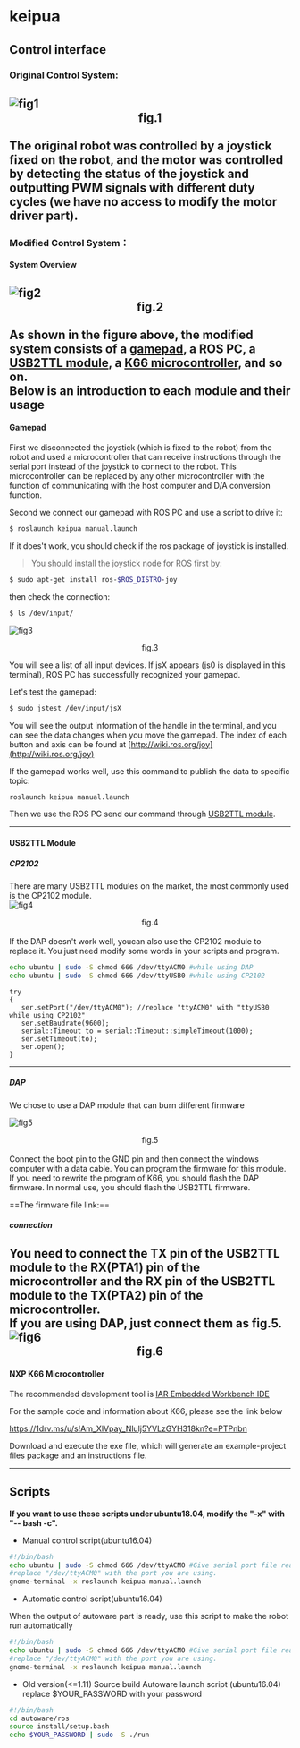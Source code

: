 # keipua
## Control interface
### Original Control System:
![fig1](https://chensk-1255425596.cos.ap-beijing.myqcloud.com/tsukuba/fig1.png)<center>fig.1</center>    
The original robot was controlled by a joystick fixed on the robot, and the motor was controlled by detecting the status of the joystick and outputting PWM signals with different duty cycles (we have no access to modify the motor driver part).
---
### Modified Control System：
#### System Overview  
![fig2](https://chensk-1255425596.cos.ap-beijing.myqcloud.com/tsukuba/fig2.png)<center>fig.2</center>  
As shown in the figure above, the modified system consists of a [gamepad](#jump0), a ROS PC, a [USB2TTL module](#jump1), a [K66 microcontroller](#jump2), and so on.   
Below is an introduction to each module and their usage
---
#### <span id="jump0">Gamepad</span>
First we disconnected the joystick (which is fixed to the robot) from the robot and used a microcontroller that can receive instructions through the serial port instead of the joystick to connect to the robot. This microcontroller can be replaced by any other microcontroller with the function of communicating with the host computer and D/A conversion function.

Second we connect our gamepad with ROS PC and use a script to drive it:
```bash
$ roslaunch keipua manual.launch
```
If it does't work, you should check if the ros package of joystick is installed.
> You should install the joystick node for ROS first by:

```bash
$ sudo apt-get install ros-$ROS_DISTRO-joy
```

then check the connection:

```bash
$ ls /dev/input/
```

![fig3](https://chensk-1255425596.cos.ap-beijing.myqcloud.com/tsukuba/fig3.png)<center>fig.3</center>  

You will see a list of all input devices. If jsX appears (js0 is displayed in this terminal), ROS PC has successfully recognized your gamepad.  

Let's test the gamepad:
```bash
$ sudo jstest /dev/input/jsX
```
You will see the output information of the handle in the terminal, and you can see the data changes when you move the gamepad.
The index of each button and axis can be found at [http://wiki.ros.org/joy](http://wiki.ros.org/joy)  

If the gamepad works well, use this command to publish the data to specific topic:
```bash
roslaunch keipua manual.launch
```
Then we use the ROS PC send our command through [USB2TTL module](#jump1).  

---

#### <span id="jump1"> USB2TTL Module </span>
##### CP2102
There are many USB2TTL modules on the market, the most commonly used is the CP2102 module.  
![fig4](https://chensk-1255425596.cos.ap-beijing.myqcloud.com/tsukuba/fig4.png)  <center>fig.4</center>  
If the DAP doesn't work well, youcan also use the CP2102 module to replace it.
 You just need modify some words in your scripts and program.
 ```bash
 echo ubuntu | sudo -S chmod 666 /dev/ttyACM0 #while using DAP
 echo ubuntu | sudo -S chmod 666 /dev/ttyUSB0 #while using CP2102
 ```
 ```
 try 
 { 
    ser.setPort("/dev/ttyACM0"); //replace "ttyACM0" with "ttyUSB0 while using CP2102"
    ser.setBaudrate(9600); 
    serial::Timeout to = serial::Timeout::simpleTimeout(1000); 
    ser.setTimeout(to); 
    ser.open(); 
 } 
```
---

##### DAP
We chose to use a DAP module that can burn different firmware  

![fig5](https://chensk-1255425596.cos.ap-beijing.myqcloud.com/tsukuba/fig5.png)<center>fig.5</center>  
Connect the boot pin to the GND pin and then connect the windows computer with a data cable. You can program the firmware for this module.  
If you need to rewrite the program of K66, you should flash the DAP firmware. In normal use, you should flash the USB2TTL firmware.

==The firmware file link:==

##### connection
You need to connect the TX pin of the USB2TTL module to the RX(PTA1) pin of the microcontroller and the RX pin of the USB2TTL module to the TX(PTA2) pin of the microcontroller.  
If you are using DAP, just connect them as fig.5.
![fig6](https://chensk-1255425596.cos.ap-beijing.myqcloud.com/tsukuba/fig6.png)<center>fig.6</center>    
---
#### <span id="jump2"> NXP K66 Microcontroller </span>

The recommended development tool is [IAR Embedded Workbench IDE](https://www.iar.com/iar-embedded-workbench/#!?architecture=Arm)  

For the sample code and information about K66, please see the link below

https://1drv.ms/u/s!Am_XlVpay_Nlulj5YVLzGYH318kn?e=PTPnbn  

Download and execute the exe file, which will generate an example-project files package and an instructions file.

---
## Scripts
**If you want to use these scripts under ubuntu18.04, modify the "-x" with "-- bash -c".**

* Manual control script(ubuntu16.04)

```bash
#!/bin/bash
echo ubuntu | sudo -S chmod 666 /dev/ttyACM0 #Give serial port file read and write permissions
#replace "/dev/ttyACM0" with the port you are using.
gnome-terminal -x roslaunch keipua manual.launch 
```
* Automatic control script(ubuntu16.04)  

When the output of autoware part is ready, use this script to make the robot run automatically
```bash
#!/bin/bash
echo ubuntu | sudo -S chmod 666 /dev/ttyACM0 #Give serial port file read and write permissions
#replace "/dev/ttyACM0" with the port you are using.
gnome-terminal -x roslaunch keipua manual.launch 
```
* Old version(<=1.11) Source build Autoware launch script  (ubuntu16.04)  
replace $YOUR_PASSWORD with your password

```bash
#!/bin/bash
cd autoware/ros
source install/setup.bash
echo $YOUR_PASSWORD | sudo -S ./run
```



